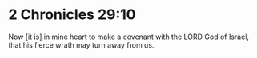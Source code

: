 # 2 Chronicles 29:10

Now [it is] in mine heart to make a covenant with the LORD God of Israel, that his fierce wrath may turn away from us.